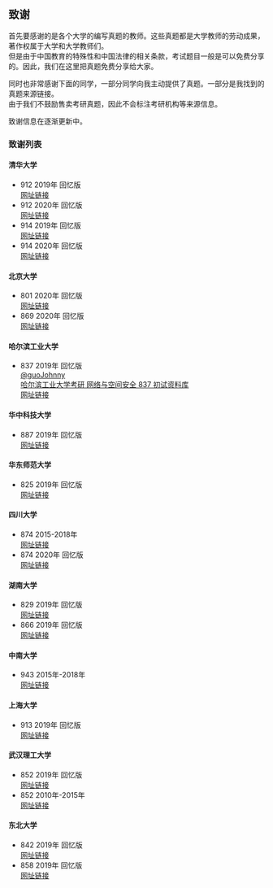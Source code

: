 ## 致谢

首先要感谢的是各个大学的编写真题的教师。这些真题都是大学教师的劳动成果，著作权属于大学和大学教师们。  
但是由于中国教育的特殊性和中国法律的相关条款，考试题目一般是可以免费分享的。因此，我们在这里把真题免费分享给大家。  

同时也非常感谢下面的同学，一部分同学向我主动提供了真题。一部分是我找到的真题来源链接。  
由于我们不鼓励售卖考研真题，因此不会标注考研机构等来源信息。

致谢信息在逐渐更新中。

### 致谢列表

#### 清华大学
* 912 2019年 回忆版  
[网址链接](http://www.cskaoyan.com/thread-652675-1-1.html) 
* 912 2020年 回忆版  
[网址链接](http://www.cskaoyan.com/thread-658368-1-1.html) 
* 914 2019年 回忆版  
[网址链接](http://www.cskaoyan.com/thread-652609-1-2.html) 
* 914 2020年 回忆版  
[网址链接](http://www.cskaoyan.com/thread-658378-1-1.html) 

#### 北京大学
* 801 2020年 回忆版  
[网址链接](http://www.cskaoyan.com/thread-658373-1-3.html) 
* 869 2020年 回忆版  
[网址链接](http://www.cskaoyan.com/thread-658414-1-3.html) 

#### 哈尔滨工业大学
* 837 2019年 回忆版  
[@guoJohnny](https://github.com/guoJohnny)  
[哈尔滨工业大学考研 网络与空间安全 837 初试资料库](https://github.com/guoJohnny/-837-)  
[网址链接](http://www.cskaoyan.com/thread-652587-1-1.html)

#### 华中科技大学
* 887 2019年 回忆版  
[网址链接](http://www.cskaoyan.com/thread-652653-1-2.html) 

#### 华东师范大学
* 825 2019年 回忆版  
[网址链接](http://825.malic.xyz/2019/) 

#### 四川大学
* 874 2015-2018年  
[网址链接](http://www.cskaoyan.com/thread-654270-1-1.html) 
* 874 2020年 回忆版  
[网址链接](http://www.cskaoyan.com/thread-658397-1-1.html) 

#### 湖南大学
* 829 2019年 回忆版  
[网址链接](http://www.cskaoyan.com/thread-652611-1-1.html) 
* 866 2019年 回忆版  
[网址链接](http://www.cskaoyan.com/thread-652660-1-1.html) 

#### 中南大学
* 943 2015年-2018年  
[网址链接](http://www.cskaoyan.com/thread-653511-1-1.html) 

#### 上海大学
* 913 2019年 回忆版  
[网址链接](http://www.cskaoyan.com/thread-652681-1-1.html)

#### 武汉理工大学
* 852 2019年 回忆版  
[网址链接](http://www.cskaoyan.com/thread-654572-1-1.html)
* 852 2010年-2015年   
[网址链接](http://www.cskaoyan.com/thread-639392-1-1.html)

#### 东北大学
* 842 2019年 回忆版  
[网址链接](http://www.cskaoyan.com/thread-652626-1-1.html)  
* 858 2019年 回忆版  
[网址链接](http://www.cskaoyan.com/thread-652743-1-2.html)  

